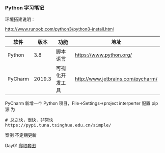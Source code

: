 ### Python 学习笔记



环境搭建说明：

http://www.runoob.com/python3/python3-install.html

<table><thead> 
<tr> <th>软件</th> <th>版本</th> <th>功能</th> <th>地址</th> </tr> </thead> <tbody> 
<tr> <td>Python</td> <td>3.8</td> <td>脚本语言</td> <td><a href="https://www.python.org/">https://www.python.org/</a></td> </tr>
<!-- <tr> <td>Django</td> <td>2.1.3</td> <td>Web框架</td> <td><a href="https://www.djangoproject.com/">https://www.djangoproject.com/</a></td> </tr> -->
<tr> <td>PyCharm</td> <td>2019.3</td> <td>可视化开发工具</td> <td><a href="http://www.jetbrains.com/pycharm/">http://www.jetbrains.com/pycharm/</a></td> </tr> 
</tbody> </table>
PyCharm
新增一个 Python 项目，File->Settings->project interperter 配置 pip 源 为
<pre>
# 总之快，很快，非常快
https://pypi.tuna.tsinghua.edu.cn/simple/
</pre>

案例
不定期更新

Day01
<a href=".//blob/master/Day01/">爬取套图</a>